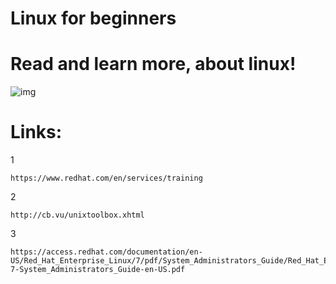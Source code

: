 # Linux for beginners
# Read and learn more, about linux!
![img](https://github.com/nu11secur1ty/linux-commands/blob/master/Linux.png)



# Links:
1
```
https://www.redhat.com/en/services/training
```
2
```
http://cb.vu/unixtoolbox.xhtml
```
3
```
https://access.redhat.com/documentation/en-US/Red_Hat_Enterprise_Linux/7/pdf/System_Administrators_Guide/Red_Hat_Enterprise_Linux-7-System_Administrators_Guide-en-US.pdf
```
